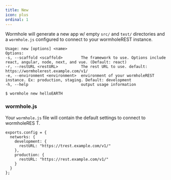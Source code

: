 ```yaml
---
title: New
icon: plus
ordinal: 1
---
```


Wormhole will generate a new app w/ empty `src/` and `test/` directories and a `wormhole.js` configured to connect to your wormholeREST instance.

    Usage: new [options] <name>
    Options:
    -s, --scaffold <scaffold>        The framework to use. Options include react, angular, node, next, and vue. (Default: react)
    -r, --restURL <restURL>          The rest URL to use. default: https://wormholerest.example.com/v1/
    -e, --environment <environment>  environment of your wormholeREST instance. Ex: production, staging. Default: development
    -h, --help                       output usage information

    $ wormhole new helloEARTH

### wormhole.js

Your `wormhole.js` file will contain the default settings to connect to wormholeRES T.

    exports.config = {
      networks: {
        development: {
          restURL: "https://trest.example.com/v1/"
        },
        production: {
          restURL: "https://rest.example.com/v1/"
        }
      }
    };
